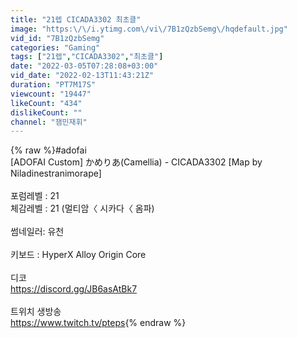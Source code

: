 ```yaml
---
title: "21렙 CICADA3302 최초클"
image: "https:\/\/i.ytimg.com\/vi\/7B1zQzbSemg\/hqdefault.jpg"
vid_id: "7B1zQzbSemg"
categories: "Gaming"
tags: ["21렙","CICADA3302","최초클"]
date: "2022-03-05T07:28:08+03:00"
vid_date: "2022-02-13T11:43:21Z"
duration: "PT7M17S"
viewcount: "19447"
likeCount: "434"
dislikeCount: ""
channel: "잼민재휘"
---
```

{% raw %}#adofai <br />[ADOFAI Custom] かめりあ(Camellia) - CICADA3302 [Map by Niladinestranimorape]<br /><br />포럼레벨 : 21<br />체감레벨 : 21 (멀티암〈 시카다〈 옴파)<br /><br />썸네일러: 유천<br /><br />키보드 : HyperX Alloy Origin Core<br /><br />디코<br /><a rel="nofollow" target="blank" href="https://discord.gg/JB6asAtBk7">https://discord.gg/JB6asAtBk7</a><br /><br />트위치 생방송<br /><a rel="nofollow" target="blank" href="https://www.twitch.tv/pteps">https://www.twitch.tv/pteps</a>{% endraw %}
